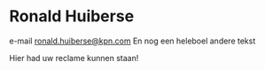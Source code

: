 # Ronald Huiberse
e-mail ronald.huiberse@kpn.com
En nog een heleboel andere tekst

Hier had uw reclame kunnen staan!
